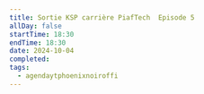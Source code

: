 ```yaml
---
title: Sortie KSP carrière PiafTech  Episode 5
allDay: false
startTime: 18:30
endTime: 18:30
date: 2024-10-04
completed: 
tags:
  - agendaytphoenixnoiroffi
---
```

